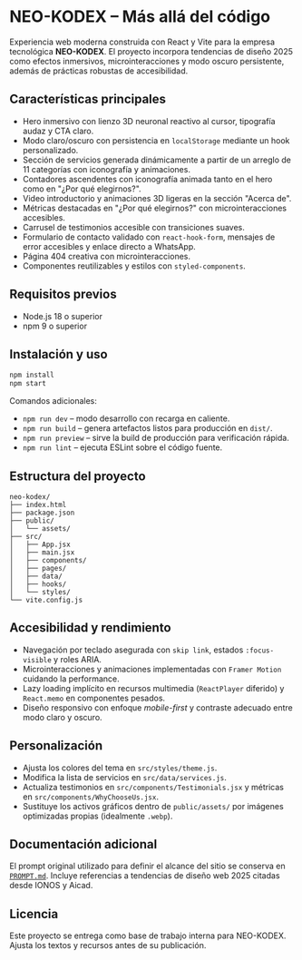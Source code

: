 # NEO-KODEX – Más allá del código

Experiencia web moderna construida con React y Vite para la empresa tecnológica **NEO-KODEX**. El proyecto incorpora tendencias de diseño 2025 como efectos inmersivos, microinteracciones y modo oscuro persistente, además de prácticas robustas de accesibilidad.

## Características principales

- Hero inmersivo con lienzo 3D neuronal reactivo al cursor, tipografía audaz y CTA claro.
- Modo claro/oscuro con persistencia en `localStorage` mediante un hook personalizado.
- Sección de servicios generada dinámicamente a partir de un arreglo de 11 categorías con iconografía y animaciones.
- Contadores ascendentes con iconografía animada tanto en el hero como en "¿Por qué elegirnos?".
- Video introductorio y animaciones 3D ligeras en la sección "Acerca de".
- Métricas destacadas en "¿Por qué elegirnos?" con microinteracciones accesibles.
- Carrusel de testimonios accesible con transiciones suaves.
- Formulario de contacto validado con `react-hook-form`, mensajes de error accesibles y enlace directo a WhatsApp.
- Página 404 creativa con microinteracciones.
- Componentes reutilizables y estilos con `styled-components`.

## Requisitos previos

- Node.js 18 o superior
- npm 9 o superior

## Instalación y uso

```bash
npm install
npm start
```

Comandos adicionales:

- `npm run dev` – modo desarrollo con recarga en caliente.
- `npm run build` – genera artefactos listos para producción en `dist/`.
- `npm run preview` – sirve la build de producción para verificación rápida.
- `npm run lint` – ejecuta ESLint sobre el código fuente.

## Estructura del proyecto

```
neo-kodex/
├── index.html
├── package.json
├── public/
│   └── assets/
├── src/
│   ├── App.jsx
│   ├── main.jsx
│   ├── components/
│   ├── pages/
│   ├── data/
│   ├── hooks/
│   └── styles/
└── vite.config.js
```

## Accesibilidad y rendimiento

- Navegación por teclado asegurada con `skip link`, estados `:focus-visible` y roles ARIA.
- Microinteracciones y animaciones implementadas con `Framer Motion` cuidando la performance.
- Lazy loading implícito en recursos multimedia (`ReactPlayer` diferido) y `React.memo` en componentes pesados.
- Diseño responsivo con enfoque *mobile-first* y contraste adecuado entre modo claro y oscuro.

## Personalización

- Ajusta los colores del tema en `src/styles/theme.js`.
- Modifica la lista de servicios en `src/data/services.js`.
- Actualiza testimonios en `src/components/Testimonials.jsx` y métricas en `src/components/WhyChooseUs.jsx`.
- Sustituye los activos gráficos dentro de `public/assets/` por imágenes optimizadas propias (idealmente `.webp`).

## Documentación adicional

El prompt original utilizado para definir el alcance del sitio se conserva en [`PROMPT.md`](PROMPT.md). Incluye referencias a tendencias de diseño web 2025 citadas desde IONOS y Aicad.

## Licencia

Este proyecto se entrega como base de trabajo interna para NEO-KODEX. Ajusta los textos y recursos antes de su publicación.
